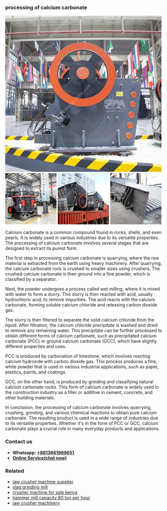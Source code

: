 <h3>processing of calcium carbonate</h3><img src='1702950332.jpg' alt=''><p>Calcium carbonate is a common compound found in rocks, shells, and even pearls. It is widely used in various industries due to its versatile properties. The processing of calcium carbonate involves several stages that are designed to extract its purest form.</p><p>The first step in processing calcium carbonate is quarrying, where the raw material is extracted from the earth using heavy machinery. After quarrying, the calcium carbonate rock is crushed to smaller sizes using crushers. The crushed calcium carbonate is then ground into a fine powder, which is classified by a separator.</p><p>Next, the powder undergoes a process called wet milling, where it is mixed with water to form a slurry. This slurry is then reacted with acid, usually hydrochloric acid, to remove impurities. The acid reacts with the calcium carbonate, forming soluble calcium chloride and releasing carbon dioxide gas.</p><p>The slurry is then filtered to separate the solid calcium chloride from the liquid. After filtration, the calcium chloride precipitate is washed and dried to remove any remaining water. This precipitate can be further processed to obtain different forms of calcium carbonate, such as precipitated calcium carbonate (PCC) or ground calcium carbonate (GCC), which have slightly different properties and uses.</p><p>PCC is produced by carbonation of limestone, which involves reacting calcium hydroxide with carbon dioxide gas. This process produces a fine, white powder that is used in various industrial applications, such as paper, plastics, paints, and coatings.</p><p>GCC, on the other hand, is produced by grinding and classifying natural calcium carbonate rocks. This form of calcium carbonate is widely used in the construction industry as a filler or additive in cement, concrete, and other building materials.</p><p>In conclusion, the processing of calcium carbonate involves quarrying, crushing, grinding, and various chemical reactions to obtain pure calcium carbonate. The resulting product is used in a wide range of industries due to its versatile properties. Whether it's in the form of PCC or GCC, calcium carbonate plays a crucial role in many everyday products and applications.</p><h3>Contact us</h3><ul><li><strong>Whatsapp:&nbsp;<a href="https://wa.me/8613661969651">+8613661969651</a></strong></li><li><a href="https://swt.shibang-china.com/?git&amp;zhl&amp;processing of calcium carbonate"><strong>Online Service(chat now)</strong></a></li></ul><h3>Related</h3><ul><li><a href='jaw crusher machine supplier.md'>jaw crusher machine supplier</a></li><li><a href='slag grinding mill.md'>slag grinding mill</a></li><li><a href='crusher machine for sale kenya.md'>crusher machine for sale kenya</a></li><li><a href='hammer mill capacity 80 ton per hour.md'>hammer mill capacity 80 ton per hour</a></li><li><a href='jaw crusher machinery.md'>jaw crusher machinery</a></li></ul>
